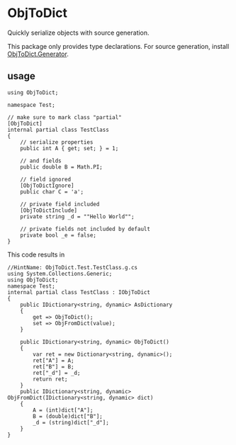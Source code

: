 ﻿# ObjToDict

Quickly serialize objects with source generation.

This package only provides type declarations. For source generation,
install [ObjToDict.Generator](https://nuget.org/packages/ObjToDict.Generator).

## usage

```
using ObjToDict;

namespace Test;

// make sure to mark class "partial"
[ObjToDict]
internal partial class TestClass
{
    // serialize properties
    public int A { get; set; } = 1;

    // and fields
    public double B = Math.PI;
    
    // field ignored
    [ObjToDictIgnore]
    public char C = 'a';
    
    // private field included
    [ObjToDictInclude]
    private string _d = ""Hello World"";
    
    // private fields not included by default
    private bool _e = false;
}
```

This code results in

```
//HintName: ObjToDict.Test.TestClass.g.cs
using System.Collections.Generic;
using ObjToDict;
namespace Test;
internal partial class TestClass : IObjToDict
{
    public IDictionary<string, dynamic> AsDictionary
    {
        get => ObjToDict();
        set => ObjFromDict(value);
    }

    public IDictionary<string, dynamic> ObjToDict()
    {
        var ret = new Dictionary<string, dynamic>();
        ret["A"] = A;
        ret["B"] = B;
        ret["_d"] = _d;
        return ret;
    }
    public IDictionary<string, dynamic> ObjFromDict(IDictionary<string, dynamic> dict)
    {
        A = (int)dict["A"];
        B = (double)dict["B"];
        _d = (string)dict["_d"];
    }
}
```
